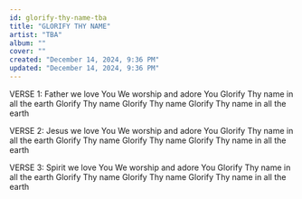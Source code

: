 ```yaml
---
id: glorify-thy-name-tba
title: "GLORIFY THY NAME"
artist: "TBA"
album: ""
cover: ""
created: "December 14, 2024, 9:36 PM"
updated: "December 14, 2024, 9:36 PM"
---
```


VERSE 1:
Father we love You
We worship and adore You
Glorify Thy name in all the earth
Glorify Thy name
Glorify Thy name
Glorify Thy name in all the earth

VERSE 2:
Jesus we love You
We worship and adore You
Glorify Thy name in all the earth
Glorify Thy name
Glorify Thy name
Glorify Thy name in all the earth

VERSE 3:
Spirit we love You
We worship and adore You
Glorify Thy name in all the earth
Glorify Thy name
Glorify Thy name
Glorify Thy name in all the earth